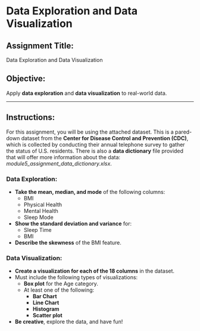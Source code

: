 <h1><b>Data Exploration and Data Visualization</b></h1>

<h2><b>Assignment Title:</b></h2>
<p>Data Exploration and Data Visualization</p>

<h2><b>Objective:</b></h2>
<p>Apply <b>data exploration</b> and <b>data visualization</b> to real-world data.</p>

<hr>

<h2><b>Instructions:</b></h2>
<p>For this assignment, you will be using the attached dataset. This is a pared-down dataset from the <b>Center for Disease Control and Prevention (CDC)</b>, which is collected by conducting their annual telephone survey to gather the status of U.S. residents. There is also a <b>data dictionary</b> file provided that will offer more information about the data: <i>module5_assignment_data_dictionary.xlsx</i>.</p>

<h3><b>Data Exploration:</b></h3>
<ul>
    <li><b>Take the mean, median, and mode</b> of the following columns:
        <ul>
            <li>BMI</li>
            <li>Physical Health</li>
            <li>Mental Health</li>
            <li>Sleep Mode</li>
        </ul>
    </li>
    <li><b>Show the standard deviation and variance</b> for:
        <ul>
            <li>Sleep Time</li>
            <li>BMI</li>
        </ul>
    </li>
    <li><b>Describe the skewness</b> of the BMI feature.</li>
</ul>

<h3><b>Data Visualization:</b></h3>
<ul>
    <li><b>Create a visualization for each of the 18 columns</b> in the dataset.</li>
    <li>Must include the following types of visualizations:
        <ul>
            <li><b>Box plot</b> for the Age category.</li>
            <li>At least one of the following:
                <ul>
                    <li><b>Bar Chart</b></li>
                    <li><b>Line Chart</b></li>
                    <li><b>Histogram</b></li>
                    <li><b>Scatter plot</b></li>
                </ul>
            </li>
        </ul>
    </li>
    <li><b>Be creative</b>, explore the data, and have fun!</li>
</ul>
